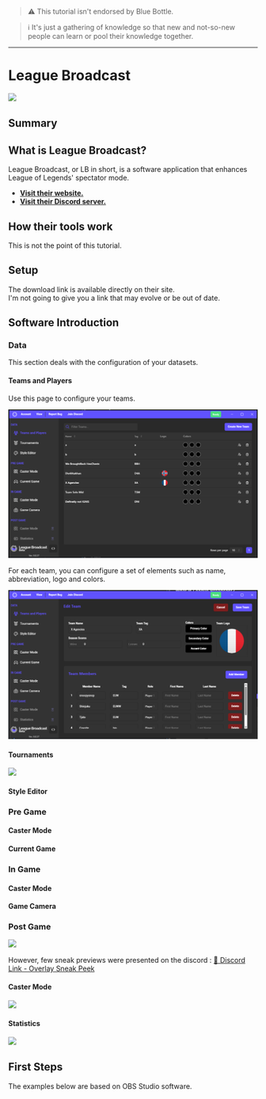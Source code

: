 > ⚠️ This tutorial isn't endorsed by Blue Bottle.  

> ℹ️ It's just a gathering of knowledge so that new and not-so-new people can learn or pool their knowledge together.  
___

# League Broadcast

![](https://img.shields.io/badge/Compatible_Version-0.37-blue)

## Summary

## What is League Broadcast?

League Broadcast, or LB in short, is a software application that enhances League of Legends' spectator mode.

* [**Visit their website.**](https://bluebottle.gg/)<br>
* [**Visit their Discord server.**](https://discord.com/invite/kk7RGds5XS)<br>

## How their tools work

This is not the point of this tutorial.

## Setup

The download link is available directly on their site.<br>
I'm not going to give you a link that may evolve or be out of date.

## Software Introduction

### Data

This section deals with the configuration of your datasets.

#### Teams and Players

Use this page to configure your teams.<br>


![Screenshot of the Teams and Players page](assets/image/0.37.teams-and-players.png "Screenshot of the Teams and Players page")

For each team, you can configure a set of elements such as name, abbreviation, logo and colors.<br>

![Screenshot of the Team configuration page](assets/image/0.37.team-example.png "Screenshot of the Team configuration page")

#### Tournaments

![](https://img.shields.io/badge/TODO-AA0000)

#### Style Editor

### Pre Game

#### Caster Mode

#### Current Game

### In Game

#### Caster Mode

#### Game Camera 

### Post Game
![](https://img.shields.io/badge/V0.37-This_sections_isn't_currently_available_in_the_League_Broadcast-black)

However, few sneak previews were presented on the discord : [🔗 Discord Link - Overlay Sneak Peek](https://discord.com/channels/1139241559385198593/1312889544659566592/1382356638152790118)


#### Caster Mode
![](https://img.shields.io/badge/V0.37-This_sections_isn't_currently_available_in_the_League_Broadcast-black)

#### Statistics
![](https://img.shields.io/badge/V0.37-This_sections_isn't_currently_available_in_the_League_Broadcast-black)


## First Steps

The examples below are based on OBS Studio software. 

### 


